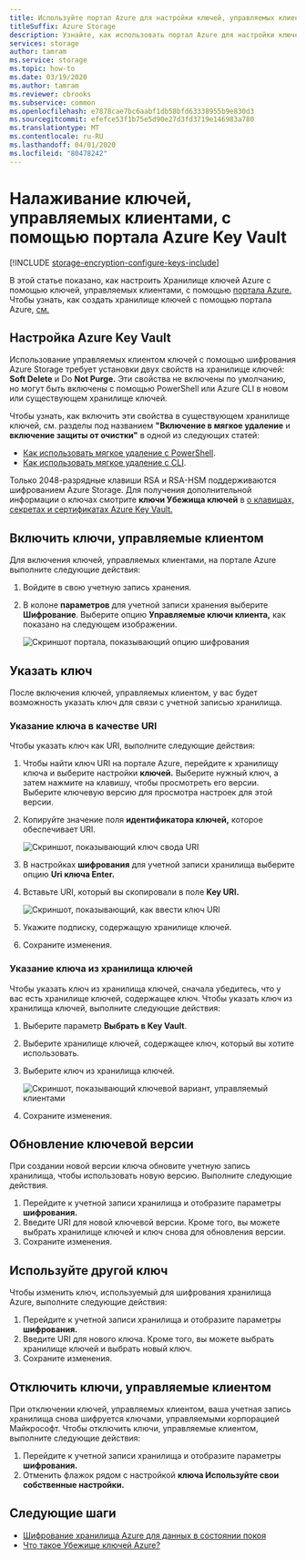 ```yaml
---
title: Используйте портал Azure для настройки ключей, управляемых клиентами
titleSuffix: Azure Storage
description: Узнайте, как использовать портал Azure для настройки ключей, управляемых клиентами, с помощью Azure Key Vault для шифрования Azure Storage.
services: storage
author: tamram
ms.service: storage
ms.topic: how-to
ms.date: 03/19/2020
ms.author: tamram
ms.reviewer: cbrooks
ms.subservice: common
ms.openlocfilehash: e7878cae7bc6aabf1db58bfd63338955b9e830d3
ms.sourcegitcommit: efefce53f1b75e5d90e27d3fd3719e146983a780
ms.translationtype: MT
ms.contentlocale: ru-RU
ms.lasthandoff: 04/01/2020
ms.locfileid: "80478242"
---
```

# <a name="configure-customer-managed-keys-with-azure-key-vault-by-using-the-azure-portal"></a>Налаживание ключей, управляемых клиентами, с помощью портала Azure Key Vault

[!INCLUDE [storage-encryption-configure-keys-include](../../../includes/storage-encryption-configure-keys-include.md)]

В этой статье показано, как настроить Хранилище ключей Azure с помощью ключей, управляемых клиентами, с помощью [портала Azure.](https://portal.azure.com/) Чтобы узнать, как создать хранилище ключей с помощью портала Azure, [см.](../../key-vault/quick-create-portal.md)

## <a name="configure-azure-key-vault"></a>Настройка Azure Key Vault

Использование управляемых клиентом ключей с помощью шифрования Azure Storage требует установки двух свойств на хранилище ключей: **Soft Delete** и Do **Not Purge.** Эти свойства не включены по умолчанию, но могут быть включены с помощью PowerShell или Azure CLI в новом или существующем хранилище ключей.

Чтобы узнать, как включить эти свойства в существующем хранилище ключей, см. разделы под названием **"Включение в мягкое удаление** и **включение защиты от очистки"** в одной из следующих статей:

- [Как использовать мягкое удаление с PowerShell](../../key-vault/key-vault-soft-delete-powershell.md).
- [Как использовать мягкое удаление с CLI](../../key-vault/key-vault-soft-delete-cli.md).

Только 2048-разрядные клавиши RSA и RSA-HSM поддерживаются шифрованием Azure Storage. Для получения дополнительной информации о ключах смотрите **ключи Убежища ключей** в [о клавишах, секретах и сертификатах Azure Key Vault.](../../key-vault/about-keys-secrets-and-certificates.md#key-vault-keys)

## <a name="enable-customer-managed-keys"></a>Включить ключи, управляемые клиентом

Для включения ключей, управляемых клиентами, на портале Azure выполните следующие действия:

1. Войдите в свою учетную запись хранения.
1. В колоне **параметров** для учетной записи хранения выберите **Шифрование**. Выберите опцию **Управляемые ключи клиента,** как показано на следующем изображении.

    ![Скриншот портала, показывающий опцию шифрования](./media/storage-encryption-keys-portal/portal-configure-encryption-keys.png)

## <a name="specify-a-key"></a>Указать ключ

После включения ключей, управляемых клиентом, у вас будет возможность указать ключ для связи с учетной записью хранилища.

### <a name="specify-a-key-as-a-uri"></a>Указание ключа в качестве URI

Чтобы указать ключ как URI, выполните следующие действия:

1. Чтобы найти ключ URI на портале Azure, перейдите к хранилищу ключа и выберите настройки **ключей.** Выберите нужный ключ, а затем нажмите на клавишу, чтобы просмотреть его версии. Выберите ключевую версию для просмотра настроек для этой версии.
1. Копируйте значение поля **идентификатора ключей,** которое обеспечивает URI.

    ![Скриншот, показывающий ключ свода URI](media/storage-encryption-keys-portal/portal-copy-key-identifier.png)

1. В настройках **шифрования** для учетной записи хранилища выберите опцию **Uri ключа Enter.**
1. Вставьте URI, который вы скопировали в поле **Key URI.**

   ![Скриншот, показывающий, как ввести ключ URI](./media/storage-encryption-keys-portal/portal-specify-key-uri.png)

1. Укажите подписку, содержащую хранилище ключей.
1. Сохраните изменения.

### <a name="specify-a-key-from-a-key-vault"></a>Указание ключа из хранилища ключей

Чтобы указать ключ из хранилища ключей, сначала убедитесь, что у вас есть хранилище ключей, содержащее ключ. Чтобы указать ключ из хранилища ключей, выполните следующие действия:

1. Выберите параметр **Выбрать в Key Vault**.
1. Выберите хранилище ключей, содержащее ключ, который вы хотите использовать.
1. Выберите ключ из хранилища ключей.

   ![Скриншот, показывающий ключевой вариант, управляемый клиентами](./media/storage-encryption-keys-portal/portal-select-key-from-key-vault.png)

1. Сохраните изменения.

## <a name="update-the-key-version"></a>Обновление ключевой версии

При создании новой версии ключа обновите учетную запись хранилища, чтобы использовать новую версию. Выполните следующие действия.

1. Перейдите к учетной записи хранилища и отобразите параметры **шифрования.**
1. Введите URI для новой ключевой версии. Кроме того, вы можете выбрать хранилище ключей и ключ снова для обновления версии.
1. Сохраните изменения.

## <a name="use-a-different-key"></a>Используйте другой ключ

Чтобы изменить ключ, используемый для шифрования хранилища Azure, выполните следующие действия:

1. Перейдите к учетной записи хранилища и отобразите параметры **шифрования.**
1. Введите URI для нового ключа. Кроме того, вы можете выбрать хранилище ключей и выбрать новый ключ.
1. Сохраните изменения.

## <a name="disable-customer-managed-keys"></a>Отключить ключи, управляемые клиентом

При отключении ключей, управляемых клиентом, ваша учетная запись хранилища снова шифруется ключами, управляемыми корпорацией Майкрософт. Чтобы отключить ключи, управляемые клиентом, выполните следующие действия:

1. Перейдите к учетной записи хранилища и отобразите параметры **шифрования.**
1. Отменить флажок рядом с настройкой **ключа Используйте свои собственные настройки.**

## <a name="next-steps"></a>Следующие шаги

- [Шифрование хранилища Azure для данных в состоянии покоя](storage-service-encryption.md)
- [Что такое Убежище ключей Azure?](https://docs.microsoft.com/azure/key-vault/key-vault-overview)
